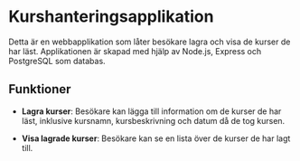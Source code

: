 # Kurshanteringsapplikation

Detta är en webbapplikation som låter besökare lagra och visa de kurser de har läst. Applikationen är skapad med hjälp av Node.js, Express och PostgreSQL som databas.

## Funktioner

- **Lagra kurser**: Besökare kan lägga till information om de kurser de har läst, inklusive kursnamn, kursbeskrivning och datum då de tog kursen.
  
- **Visa lagrade kurser**: Besökare kan se en lista över de kurser de har lagt till.


